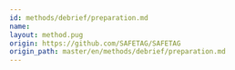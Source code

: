 ```yaml
---
id: methods/debrief/preparation.md
name: 
layout: method.pug
origin: https://github.com/SAFETAG/SAFETAG
origin_path: master/en/methods/debrief/preparation.md
---
```


